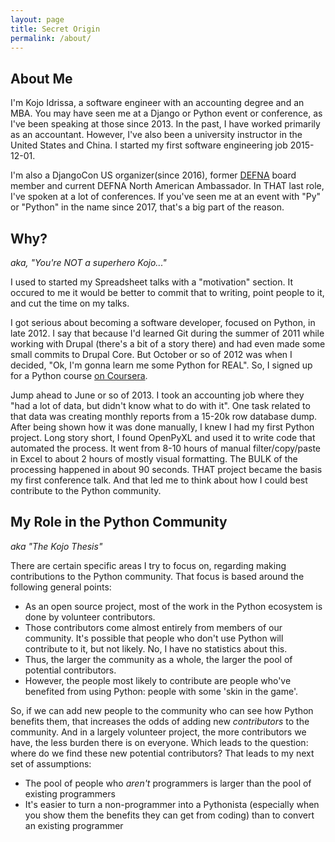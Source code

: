 ```yaml
---
layout: page
title: Secret Origin
permalink: /about/
---
```


## About Me
I'm Kojo Idrissa, a software engineer with an accounting degree and an MBA. You may have seen me at a Django or Python event or conference, as I've been speaking at those since 2013. In the past, I have worked primarily as an accountant. However, I've also been a university instructor in the United States and China. I started my first software engineering job 2015-12-01.

I'm also a DjangoCon US organizer(since 2016), former [DEFNA](https://www.defna.org/) board member and current DEFNA North American Ambassador. In THAT last role, I've spoken at a lot of conferences. If you've seen me at an event with "Py" or "Python" in the name since 2017, that's a big part of the reason.


## Why?
*aka, "You're NOT a superhero Kojo..."*

I used to started my Spreadsheet talks with a "motivation" section. It occured to me it would be better to commit that to writing, point people to it, and cut the time on my talks.

I got serious about becoming a software developer, focused on Python, in late 2012. I say that because I'd learned Git during the summer of 2011 while working with Drupal (there's a bit of a story there) and had even made some small commits to Drupal Core. But October or so of 2012 was when I decided, "Ok, I'm gonna learn me some Python for REAL". So, I signed up for a Python course [on Coursera](https://es.coursera.org/learn/learn-to-program).

Jump ahead to June or so of 2013. I took an accounting job where they "had a lot of data, but didn't know what to do with it". One task related to that data was creating monthly reports from a 15-20k row database dump. After being shown how it was done manually, I knew I had my first Python project. Long story short, I found OpenPyXL and used it to write code that automated the process.  It went from 8-10 hours of manual filter/copy/paste in Excel to about 2 hours of mostly visual formatting. The BULK of the processing happened in about 90 seconds. THAT project became the basis my first conference talk. And that led me to think about how I could best contribute to the Python community.

## My Role in the Python Community
*aka "The Kojo Thesis"*

There are certain specific areas I try to focus on, regarding making contributions to the Python community. That focus is based around the following general points:
-  As an open source project, most of the work in the Python ecosystem is done by volunteer contributors.
-  Those contributors come almost entirely from members of our community. It's possible that people who don't use Python will contribute to it, but not likely. No, I have no statistics about this.
-  Thus, the larger the community as a whole, the larger the pool of potential contributors.
-  However, the people most likely to contribute are people who've benefited from using Python: people with some 'skin in the game'.

So, if we can add new people to the community who can see how Python benefits them, that increases the odds of adding new *contributors* to the community. And in a largely volunteer project, the more contributors we have, the less burden there is on everyone. Which leads to the question: where do we find these new potential contributors? That leads to my next set of assumptions:

-  The pool of people who *aren't* programmers is larger than the pool of existing programmers
-  It's easier to turn a non-programmer into a Pythonista (especially when you show them the benefits they can get from coding) than to convert an existing programmer
